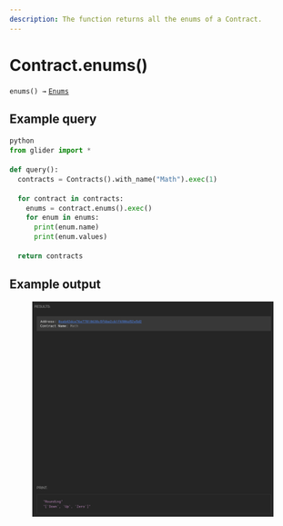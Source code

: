 ```yaml
---
description: The function returns all the enums of a Contract.
---
```


# Contract.enums()

`enums() →` [`Enums`](../enums/)

## Example query

```python
python
from glider import *

def query():
  contracts = Contracts().with_name("Math").exec(1)

  for contract in contracts:
    enums = contract.enums().exec()
    for enum in enums:
      print(enum.name)
      print(enum.values)

  return contracts
```

## Example output

<figure><img src="../../.gitbook/assets/image (2) (1) (1).png" alt=""><figcaption></figcaption></figure>
